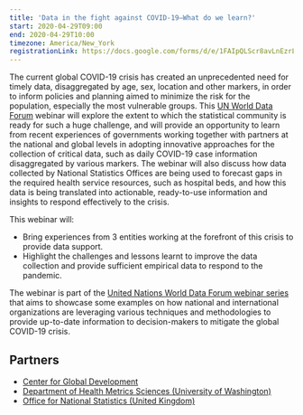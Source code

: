 ```yaml
---
title: 'Data in the fight against COVID-19—What do we learn?'
start: 2020-04-29T09:00
end: 2020-04-29T10:00
timezone: America/New_York
registrationLink: https://docs.google.com/forms/d/e/1FAIpQLScr8avLnEzrL5wEf2eLWyuBZT7p_cYwy8lu7IJe8Dj_uHAY-w/viewform
---
```


The current global COVID-19 crisis has created an unprecedented need for timely
data, disaggregated by age, sex, location and other markers, in order to inform
policies and planning aimed to minimize the risk for the population, especially
the most vulnerable groups. This
[UN World Data Forum](https://unstats.un.org/unsd/undataforum/index.html)
webinar will explore the extent to which the statistical community is ready for
such a huge challenge, and will provide an opportunity to learn from recent
experiences of governments working together with partners at the national and
global levels in adopting innovative approaches for the collection of critical
data, such as daily COVID-19 case information disaggregated by various markers.
The webinar will also discuss how data collected by National Statistics Offices
are being used to forecast gaps in the required health service resources, such
as hospital beds, and how this data is being translated into actionable,
ready-to-use information and insights to respond effectively to the crisis.

This webinar will:

- Bring experiences from 3 entities working at the forefront of this crisis to
  provide data support.
- Highlight the challenges and lessons learnt to improve the data collection and
  provide sufficient empirical data to respond to the pandemic.

The webinar is part of the
[United Nations World Data Forum webinar series](https://unstats.un.org/unsd/undataforum/webinar/index.html)
that aims to showcase some examples on how national and international
organizations are leveraging various techniques and methodologies to provide
up-to-date information to decision-makers to mitigate the global COVID-19
crisis.

## Partners

- [Center for Global Development](https://www.cgdev.org/)
- [Department of Health Metrics Sciences (University of Washington)](https://depts.washington.edu/healthms/)
- [Office for National Statistics (United Kingdom)](https://www.ons.gov.uk/)
